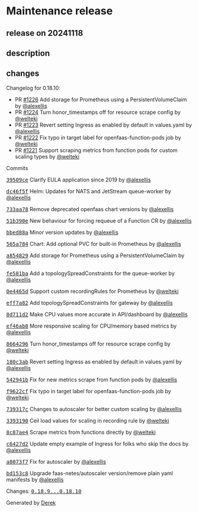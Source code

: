 # Maintenance release

## release on 20241118

## description

## changes

Changelog for 0.18.10:

* PR <a class="issue-link js-issue-link" data-error-text="Failed to load title" data-id="2495000373" data-permission-text="Title is private" data-url="https://github.com/openfaas/faas-netes/issues/1226" data-hovercard-type="pull_request" data-hovercard-url="/openfaas/faas-netes/pull/1226/hovercard" href="https://github.com/openfaas/faas-netes/pull/1226">#1226</a> Add storage for Prometheus using a PersistentVolumeClaim by <a class="user-mention notranslate" data-hovercard-type="user" data-hovercard-url="/users/alexellis/hovercard" data-octo-click="hovercard-link-click" data-octo-dimensions="link_type:self" href="https://github.com/alexellis">@alexellis</a>
* PR <a class="issue-link js-issue-link" data-error-text="Failed to load title" data-id="2482964064" data-permission-text="Title is private" data-url="https://github.com/openfaas/faas-netes/issues/1224" data-hovercard-type="pull_request" data-hovercard-url="/openfaas/faas-netes/pull/1224/hovercard" href="https://github.com/openfaas/faas-netes/pull/1224">#1224</a> Turn honor_timestamps off for resource scrape config by <a class="user-mention notranslate" data-hovercard-type="user" data-hovercard-url="/users/welteki/hovercard" data-octo-click="hovercard-link-click" data-octo-dimensions="link_type:self" href="https://github.com/welteki">@welteki</a>
* PR <a class="issue-link js-issue-link" data-error-text="Failed to load title" data-id="2481130142" data-permission-text="Title is private" data-url="https://github.com/openfaas/faas-netes/issues/1223" data-hovercard-type="pull_request" data-hovercard-url="/openfaas/faas-netes/pull/1223/hovercard" href="https://github.com/openfaas/faas-netes/pull/1223">#1223</a> Revert setting Ingress as enabled by default in values.yaml by <a class="user-mention notranslate" data-hovercard-type="user" data-hovercard-url="/users/alexellis/hovercard" data-octo-click="hovercard-link-click" data-octo-dimensions="link_type:self" href="https://github.com/alexellis">@alexellis</a>
* PR <a class="issue-link js-issue-link" data-error-text="Failed to load title" data-id="2480094965" data-permission-text="Title is private" data-url="https://github.com/openfaas/faas-netes/issues/1222" data-hovercard-type="pull_request" data-hovercard-url="/openfaas/faas-netes/pull/1222/hovercard" href="https://github.com/openfaas/faas-netes/pull/1222">#1222</a> Fix typo in target label for openfaas-function-pods job by <a class="user-mention notranslate" data-hovercard-type="user" data-hovercard-url="/users/welteki/hovercard" data-octo-click="hovercard-link-click" data-octo-dimensions="link_type:self" href="https://github.com/welteki">@welteki</a>
* PR <a class="issue-link js-issue-link" data-error-text="Failed to load title" data-id="2477890840" data-permission-text="Title is private" data-url="https://github.com/openfaas/faas-netes/issues/1221" data-hovercard-type="pull_request" data-hovercard-url="/openfaas/faas-netes/pull/1221/hovercard" href="https://github.com/openfaas/faas-netes/pull/1221">#1221</a> Support scraping metrics from function pods for custom scaling types by <a class="user-mention notranslate" data-hovercard-type="user" data-hovercard-url="/users/welteki/hovercard" data-octo-click="hovercard-link-click" data-octo-dimensions="link_type:self" href="https://github.com/welteki">@welteki</a>

Commits

<a class="commit-link" data-hovercard-type="commit" data-hovercard-url="https://github.com/openfaas/faas-netes/commit/39509ced6d6d2039e3f166ccaa3c88c7e1787f98/hovercard" href="https://github.com/openfaas/faas-netes/commit/39509ced6d6d2039e3f166ccaa3c88c7e1787f98"><tt>39509ce</tt></a> Clarify EULA application since 2019 by <a class="user-mention notranslate" data-hovercard-type="user" data-hovercard-url="/users/alexellis/hovercard" data-octo-click="hovercard-link-click" data-octo-dimensions="link_type:self" href="https://github.com/alexellis">@alexellis</a>

<a class="commit-link" data-hovercard-type="commit" data-hovercard-url="https://github.com/openfaas/faas-netes/commit/dc46f5f9f1a4b0cbecf7cc221dc6d66e88d0a0df/hovercard" href="https://github.com/openfaas/faas-netes/commit/dc46f5f9f1a4b0cbecf7cc221dc6d66e88d0a0df"><tt>dc46f5f</tt></a> Helm: Updates for NATS and JetStream queue-worker by <a class="user-mention notranslate" data-hovercard-type="user" data-hovercard-url="/users/alexellis/hovercard" data-octo-click="hovercard-link-click" data-octo-dimensions="link_type:self" href="https://github.com/alexellis">@alexellis</a>

<a class="commit-link" data-hovercard-type="commit" data-hovercard-url="https://github.com/openfaas/faas-netes/commit/733aa789aadee3b735e3399903ccc4b75a3f0f52/hovercard" href="https://github.com/openfaas/faas-netes/commit/733aa789aadee3b735e3399903ccc4b75a3f0f52"><tt>733aa78</tt></a> Remove deprecated openfaas chart versions by <a class="user-mention notranslate" data-hovercard-type="user" data-hovercard-url="/users/alexellis/hovercard" data-octo-click="hovercard-link-click" data-octo-dimensions="link_type:self" href="https://github.com/alexellis">@alexellis</a>

<a class="commit-link" data-hovercard-type="commit" data-hovercard-url="https://github.com/openfaas/faas-netes/commit/51b390ee1da12188e20ed042e05c6f9a37994596/hovercard" href="https://github.com/openfaas/faas-netes/commit/51b390ee1da12188e20ed042e05c6f9a37994596"><tt>51b390e</tt></a> New behaviour for forcing requeue of a Function CR by <a class="user-mention notranslate" data-hovercard-type="user" data-hovercard-url="/users/alexellis/hovercard" data-octo-click="hovercard-link-click" data-octo-dimensions="link_type:self" href="https://github.com/alexellis">@alexellis</a>

<a class="commit-link" data-hovercard-type="commit" data-hovercard-url="https://github.com/openfaas/faas-netes/commit/bbed88a5f25e132b2fa697bc20419919bd5f765e/hovercard" href="https://github.com/openfaas/faas-netes/commit/bbed88a5f25e132b2fa697bc20419919bd5f765e"><tt>bbed88a</tt></a> Minor version updates by <a class="user-mention notranslate" data-hovercard-type="user" data-hovercard-url="/users/alexellis/hovercard" data-octo-click="hovercard-link-click" data-octo-dimensions="link_type:self" href="https://github.com/alexellis">@alexellis</a>

<a class="commit-link" data-hovercard-type="commit" data-hovercard-url="https://github.com/openfaas/faas-netes/commit/565a7849964369a0186a5e43888afc7b60c233fb/hovercard" href="https://github.com/openfaas/faas-netes/commit/565a7849964369a0186a5e43888afc7b60c233fb"><tt>565a784</tt></a> Chart: Add optional PVC for built-in Prometheus by <a class="user-mention notranslate" data-hovercard-type="user" data-hovercard-url="/users/alexellis/hovercard" data-octo-click="hovercard-link-click" data-octo-dimensions="link_type:self" href="https://github.com/alexellis">@alexellis</a>

<a class="commit-link" data-hovercard-type="commit" data-hovercard-url="https://github.com/openfaas/faas-netes/commit/a8548297fefc92891b09b0674366877f0833993b/hovercard" href="https://github.com/openfaas/faas-netes/commit/a8548297fefc92891b09b0674366877f0833993b"><tt>a854829</tt></a> Add storage for Prometheus using a PersistentVolumeClaim by <a class="user-mention notranslate" data-hovercard-type="user" data-hovercard-url="/users/alexellis/hovercard" data-octo-click="hovercard-link-click" data-octo-dimensions="link_type:self" href="https://github.com/alexellis">@alexellis</a>

<a class="commit-link" data-hovercard-type="commit" data-hovercard-url="https://github.com/openfaas/faas-netes/commit/fe581bacf477490dc81500d01566c60bef18b43d/hovercard" href="https://github.com/openfaas/faas-netes/commit/fe581bacf477490dc81500d01566c60bef18b43d"><tt>fe581ba</tt></a> Add a topologySpreadConstraints for the queue-worker by <a class="user-mention notranslate" data-hovercard-type="user" data-hovercard-url="/users/alexellis/hovercard" data-octo-click="hovercard-link-click" data-octo-dimensions="link_type:self" href="https://github.com/alexellis">@alexellis</a>

<a class="commit-link" data-hovercard-type="commit" data-hovercard-url="https://github.com/openfaas/faas-netes/commit/0e4465dde67137a394839ba8748642eb908a3e76/hovercard" href="https://github.com/openfaas/faas-netes/commit/0e4465dde67137a394839ba8748642eb908a3e76"><tt>0e4465d</tt></a> Support custom recordingRules for Prometheus by <a class="user-mention notranslate" data-hovercard-type="user" data-hovercard-url="/users/welteki/hovercard" data-octo-click="hovercard-link-click" data-octo-dimensions="link_type:self" href="https://github.com/welteki">@welteki</a>

<a class="commit-link" data-hovercard-type="commit" data-hovercard-url="https://github.com/openfaas/faas-netes/commit/eff7a8297fdf703107435f043f7010e1692ffdc8/hovercard" href="https://github.com/openfaas/faas-netes/commit/eff7a8297fdf703107435f043f7010e1692ffdc8"><tt>eff7a82</tt></a> Add topologySpreadConstraints for gateway by <a class="user-mention notranslate" data-hovercard-type="user" data-hovercard-url="/users/alexellis/hovercard" data-octo-click="hovercard-link-click" data-octo-dimensions="link_type:self" href="https://github.com/alexellis">@alexellis</a>

<a class="commit-link" data-hovercard-type="commit" data-hovercard-url="https://github.com/openfaas/faas-netes/commit/8d711d22213a9cce792fecdfdbb80b94653e9a6a/hovercard" href="https://github.com/openfaas/faas-netes/commit/8d711d22213a9cce792fecdfdbb80b94653e9a6a"><tt>8d711d2</tt></a> Make CPU values more accurate in API/dashboard by <a class="user-mention notranslate" data-hovercard-type="user" data-hovercard-url="/users/alexellis/hovercard" data-octo-click="hovercard-link-click" data-octo-dimensions="link_type:self" href="https://github.com/alexellis">@alexellis</a>

<a class="commit-link" data-hovercard-type="commit" data-hovercard-url="https://github.com/openfaas/faas-netes/commit/ef46ab8293a0417b07532a0eb1713c44840f1860/hovercard" href="https://github.com/openfaas/faas-netes/commit/ef46ab8293a0417b07532a0eb1713c44840f1860"><tt>ef46ab8</tt></a> More responsive scaling for CPU/memory based metrics by <a class="user-mention notranslate" data-hovercard-type="user" data-hovercard-url="/users/alexellis/hovercard" data-octo-click="hovercard-link-click" data-octo-dimensions="link_type:self" href="https://github.com/alexellis">@alexellis</a>

<a class="commit-link" data-hovercard-type="commit" data-hovercard-url="https://github.com/openfaas/faas-netes/commit/8664296affa74fb6dd40f7b34a01dab1b2384e88/hovercard" href="https://github.com/openfaas/faas-netes/commit/8664296affa74fb6dd40f7b34a01dab1b2384e88"><tt>8664296</tt></a> Turn honor_timestamps off for resource scrape config by <a class="user-mention notranslate" data-hovercard-type="user" data-hovercard-url="/users/welteki/hovercard" data-octo-click="hovercard-link-click" data-octo-dimensions="link_type:self" href="https://github.com/welteki">@welteki</a>

<a class="commit-link" data-hovercard-type="commit" data-hovercard-url="https://github.com/openfaas/faas-netes/commit/180c3aba18f93ebf607e858aceb6d98d289d6a8f/hovercard" href="https://github.com/openfaas/faas-netes/commit/180c3aba18f93ebf607e858aceb6d98d289d6a8f"><tt>180c3ab</tt></a> Revert setting Ingress as enabled by default in values.yaml by <a class="user-mention notranslate" data-hovercard-type="user" data-hovercard-url="/users/alexellis/hovercard" data-octo-click="hovercard-link-click" data-octo-dimensions="link_type:self" href="https://github.com/alexellis">@alexellis</a>

<a class="commit-link" data-hovercard-type="commit" data-hovercard-url="https://github.com/openfaas/faas-netes/commit/542941b7f27622832d639ec552ee967eb43eca4e/hovercard" href="https://github.com/openfaas/faas-netes/commit/542941b7f27622832d639ec552ee967eb43eca4e"><tt>542941b</tt></a> Fix for new metrics scrape from function pods by <a class="user-mention notranslate" data-hovercard-type="user" data-hovercard-url="/users/alexellis/hovercard" data-octo-click="hovercard-link-click" data-octo-dimensions="link_type:self" href="https://github.com/alexellis">@alexellis</a>

<a class="commit-link" data-hovercard-type="commit" data-hovercard-url="https://github.com/openfaas/faas-netes/commit/f9622cfa9dd3d7a945855727cea7997ec9f24e5b/hovercard" href="https://github.com/openfaas/faas-netes/commit/f9622cfa9dd3d7a945855727cea7997ec9f24e5b"><tt>f9622cf</tt></a> Fix typo in target label for openfaas-function-pods job by <a class="user-mention notranslate" data-hovercard-type="user" data-hovercard-url="/users/welteki/hovercard" data-octo-click="hovercard-link-click" data-octo-dimensions="link_type:self" href="https://github.com/welteki">@welteki</a>

<a class="commit-link" data-hovercard-type="commit" data-hovercard-url="https://github.com/openfaas/faas-netes/commit/739317cab50975c7c892b0c94c1138353c4bc0f5/hovercard" href="https://github.com/openfaas/faas-netes/commit/739317cab50975c7c892b0c94c1138353c4bc0f5"><tt>739317c</tt></a> Changes to autoscaler for better custom scaling by <a class="user-mention notranslate" data-hovercard-type="user" data-hovercard-url="/users/alexellis/hovercard" data-octo-click="hovercard-link-click" data-octo-dimensions="link_type:self" href="https://github.com/alexellis">@alexellis</a>

<a class="commit-link" data-hovercard-type="commit" data-hovercard-url="https://github.com/openfaas/faas-netes/commit/3393190867c017097ddd1c9690d0e68733adccd5/hovercard" href="https://github.com/openfaas/faas-netes/commit/3393190867c017097ddd1c9690d0e68733adccd5"><tt>3393190</tt></a> Ceil load values for scaling in recording rule by <a class="user-mention notranslate" data-hovercard-type="user" data-hovercard-url="/users/welteki/hovercard" data-octo-click="hovercard-link-click" data-octo-dimensions="link_type:self" href="https://github.com/welteki">@welteki</a>

<a class="commit-link" data-hovercard-type="commit" data-hovercard-url="https://github.com/openfaas/faas-netes/commit/8c87ae4742f8693238c8c076c6bef5cc75b86d30/hovercard" href="https://github.com/openfaas/faas-netes/commit/8c87ae4742f8693238c8c076c6bef5cc75b86d30"><tt>8c87ae4</tt></a> Scrape metrics from functions directly by <a class="user-mention notranslate" data-hovercard-type="user" data-hovercard-url="/users/welteki/hovercard" data-octo-click="hovercard-link-click" data-octo-dimensions="link_type:self" href="https://github.com/welteki">@welteki</a>

<a class="commit-link" data-hovercard-type="commit" data-hovercard-url="https://github.com/openfaas/faas-netes/commit/c6427d2529b2dac60f0774f0c23a897431093a09/hovercard" href="https://github.com/openfaas/faas-netes/commit/c6427d2529b2dac60f0774f0c23a897431093a09"><tt>c6427d2</tt></a> Update empty example of Ingress for folks who skip the docs by <a class="user-mention notranslate" data-hovercard-type="user" data-hovercard-url="/users/alexellis/hovercard" data-octo-click="hovercard-link-click" data-octo-dimensions="link_type:self" href="https://github.com/alexellis">@alexellis</a>

<a class="commit-link" data-hovercard-type="commit" data-hovercard-url="https://github.com/openfaas/faas-netes/commit/a8073f79906d66427238be18f35c611db57f103e/hovercard" href="https://github.com/openfaas/faas-netes/commit/a8073f79906d66427238be18f35c611db57f103e"><tt>a8073f7</tt></a> Fix for autoscaler by <a class="user-mention notranslate" data-hovercard-type="user" data-hovercard-url="/users/alexellis/hovercard" data-octo-click="hovercard-link-click" data-octo-dimensions="link_type:self" href="https://github.com/alexellis">@alexellis</a>

<a class="commit-link" data-hovercard-type="commit" data-hovercard-url="https://github.com/openfaas/faas-netes/commit/bd153c8c6872b33bd1a3460815a836aec5889ac5/hovercard" href="https://github.com/openfaas/faas-netes/commit/bd153c8c6872b33bd1a3460815a836aec5889ac5"><tt>bd153c8</tt></a> Upgrade faas-netes/autoscaler version/remove plain yaml manifests by <a class="user-mention notranslate" data-hovercard-type="user" data-hovercard-url="/users/alexellis/hovercard" data-octo-click="hovercard-link-click" data-octo-dimensions="link_type:self" href="https://github.com/alexellis">@alexellis</a>

Changes: <a class="commit-link" href="https://github.com/openfaas/faas-netes/compare/0.18.9...0.18.10"><tt>0.18.9...0.18.10</tt></a>

Generated by <a href="https://github.com/alexellis/derek/">Derek</a>

